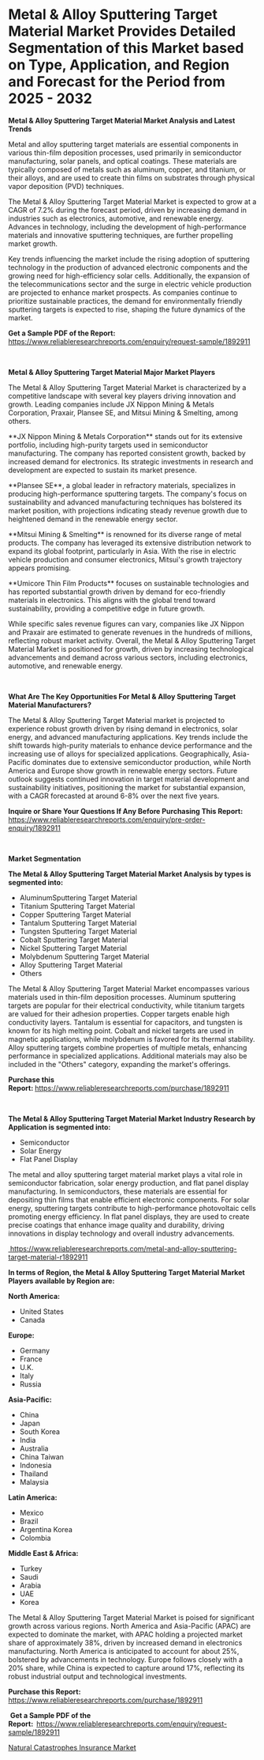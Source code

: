 <p><h1>Metal & Alloy Sputtering Target Material Market Provides Detailed Segmentation of this Market based on Type, Application, and Region and Forecast for the Period from 2025 - 2032</h1></p><p><strong>Metal & Alloy Sputtering Target Material Market Analysis and Latest Trends</strong></p>
<p><p>Metal and alloy sputtering target materials are essential components in various thin-film deposition processes, used primarily in semiconductor manufacturing, solar panels, and optical coatings. These materials are typically composed of metals such as aluminum, copper, and titanium, or their alloys, and are used to create thin films on substrates through physical vapor deposition (PVD) techniques. </p><p>The Metal & Alloy Sputtering Target Material Market is expected to grow at a CAGR of 7.2% during the forecast period, driven by increasing demand in industries such as electronics, automotive, and renewable energy. Advances in technology, including the development of high-performance materials and innovative sputtering techniques, are further propelling market growth. </p><p>Key trends influencing the market include the rising adoption of sputtering technology in the production of advanced electronic components and the growing need for high-efficiency solar cells. Additionally, the expansion of the telecommunications sector and the surge in electric vehicle production are projected to enhance market prospects. As companies continue to prioritize sustainable practices, the demand for environmentally friendly sputtering targets is expected to rise, shaping the future dynamics of the market.</p></p>
<p><strong>Get a Sample PDF of the Report:&nbsp;</strong> <a href="https://www.reliableresearchreports.com/enquiry/request-sample/1892911?utm_campaign=2002&utm_medium=2&utm_source=Github&utm_content=ia&utm_term=14012025&utm_id=metal-alloy-sputtering-target-material">https://www.reliableresearchreports.com/enquiry/request-sample/1892911</a></p>
<p>&nbsp;</p>
<p><strong>Metal & Alloy Sputtering Target Material Major Market Players</strong></p>
<p><p>The Metal & Alloy Sputtering Target Material Market is characterized by a competitive landscape with several key players driving innovation and growth. Leading companies include JX Nippon Mining & Metals Corporation, Praxair, Plansee SE, and Mitsui Mining & Smelting, among others.</p><p>**JX Nippon Mining & Metals Corporation** stands out for its extensive portfolio, including high-purity targets used in semiconductor manufacturing. The company has reported consistent growth, backed by increased demand for electronics. Its strategic investments in research and development are expected to sustain its market presence.</p><p>**Plansee SE**, a global leader in refractory materials, specializes in producing high-performance sputtering targets. The company's focus on sustainability and advanced manufacturing techniques has bolstered its market position, with projections indicating steady revenue growth due to heightened demand in the renewable energy sector.</p><p>**Mitsui Mining & Smelting** is renowned for its diverse range of metal products. The company has leveraged its extensive distribution network to expand its global footprint, particularly in Asia. With the rise in electric vehicle production and consumer electronics, Mitsui's growth trajectory appears promising.</p><p>**Umicore Thin Film Products** focuses on sustainable technologies and has reported substantial growth driven by demand for eco-friendly materials in electronics. This aligns with the global trend toward sustainability, providing a competitive edge in future growth.</p><p>While specific sales revenue figures can vary, companies like JX Nippon and Praxair are estimated to generate revenues in the hundreds of millions, reflecting robust market activity. Overall, the Metal & Alloy Sputtering Target Material Market is positioned for growth, driven by increasing technological advancements and demand across various sectors, including electronics, automotive, and renewable energy.</p></p>
<p>&nbsp;</p>
<p><strong>What Are The Key Opportunities For Metal & Alloy Sputtering Target Material Manufacturers?</strong></p>
<p><p>The Metal & Alloy Sputtering Target Material market is projected to experience robust growth driven by rising demand in electronics, solar energy, and advanced manufacturing applications. Key trends include the shift towards high-purity materials to enhance device performance and the increasing use of alloys for specialized applications. Geographically, Asia-Pacific dominates due to extensive semiconductor production, while North America and Europe show growth in renewable energy sectors. Future outlook suggests continued innovation in target material development and sustainability initiatives, positioning the market for substantial expansion, with a CAGR forecasted at around 6-8% over the next five years.</p></p>
<p><strong>Inquire or Share Your Questions If Any Before Purchasing This Report:</strong> <a href="https://www.reliableresearchreports.com/enquiry/pre-order-enquiry/1892911?utm_campaign=2002&utm_medium=2&utm_source=Github&utm_content=ia&utm_term=14012025&utm_id=metal-alloy-sputtering-target-material">https://www.reliableresearchreports.com/enquiry/pre-order-enquiry/1892911</a></p>
<p>&nbsp;</p>
<p><strong>Market Segmentation</strong></p>
<p><strong>The Metal & Alloy Sputtering Target Material Market Analysis by types is segmented into:</strong></p>
<p><ul><li>AluminumSputtering Target Material</li><li>Titanium Sputtering Target Material</li><li>Copper Sputtering Target Material</li><li>Tantalum Sputtering Target Material</li><li>Tungsten Sputtering Target Material</li><li>Cobalt Sputtering Target Material</li><li>Nickel Sputtering Target Material</li><li>Molybdenum Sputtering Target Material</li><li>Alloy Sputtering Target Material</li><li>Others</li></ul></p>
<p><p>The Metal & Alloy Sputtering Target Material Market encompasses various materials used in thin-film deposition processes. Aluminum sputtering targets are popular for their electrical conductivity, while titanium targets are valued for their adhesion properties. Copper targets enable high conductivity layers. Tantalum is essential for capacitors, and tungsten is known for its high melting point. Cobalt and nickel targets are used in magnetic applications, while molybdenum is favored for its thermal stability. Alloy sputtering targets combine properties of multiple metals, enhancing performance in specialized applications. Additional materials may also be included in the "Others" category, expanding the market's offerings.</p></p>
<p><strong>Purchase this Report:&nbsp;</strong><a href="https://www.reliableresearchreports.com/purchase/1892911?utm_campaign=2002&utm_medium=2&utm_source=Github&utm_content=ia&utm_term=14012025&utm_id=metal-alloy-sputtering-target-material">https://www.reliableresearchreports.com/purchase/1892911</a></p>
<p>&nbsp;</p>
<p><strong>The Metal & Alloy Sputtering Target Material Market Industry Research by Application is segmented into:</strong></p>
<p><ul><li>Semiconductor</li><li>Solar Energy</li><li>Flat Panel Display</li></ul></p>
<p><p>The metal and alloy sputtering target material market plays a vital role in semiconductor fabrication, solar energy production, and flat panel display manufacturing. In semiconductors, these materials are essential for depositing thin films that enable efficient electronic components. For solar energy, sputtering targets contribute to high-performance photovoltaic cells promoting energy efficiency. In flat panel displays, they are used to create precise coatings that enhance image quality and durability, driving innovations in display technology and overall industry advancements.</p></p>
<p><a href="https://www.reliableresearchreports.com/metal-and-alloy-sputtering-target-material-r1892911?utm_campaign=2002&utm_medium=2&utm_source=Github&utm_content=ia&utm_term=14012025&utm_id=metal-alloy-sputtering-target-material">&nbsp;https://www.reliableresearchreports.com/metal-and-alloy-sputtering-target-material-r1892911</a></p>
<p><strong>In terms of Region, the Metal & Alloy Sputtering Target Material Market Players available by Region are:</strong></p>
<p>
    <p> <strong> North America: </strong>
        <ul>
            <li>United States</li>
            <li>Canada</li>
        </ul>
        </p> 
    <p> <strong> Europe: </strong>
        <ul>
            <li>Germany</li>
            <li>France</li>
            <li>U.K.</li>
            <li>Italy</li>
            <li>Russia</li>
        </ul>
        </p> 
    <p> <strong> Asia-Pacific: </strong>
        <ul>
            <li>China</li>
            <li>Japan</li>
            <li>South Korea</li>
            <li>India</li>
            <li>Australia</li>
            <li>China Taiwan</li>
            <li>Indonesia</li>
            <li>Thailand</li>
            <li>Malaysia</li>
        </ul>
        </p> 
    <p> <strong> Latin America: </strong>
        <ul>
            <li>Mexico</li>
            <li>Brazil</li>
            <li>Argentina Korea</li>
            <li>Colombia</li>
        </ul>
        </p> 
    <p> <strong> Middle East & Africa: </strong>
        <ul>
            <li>Turkey</li>
            <li>Saudi</li>
            <li>Arabia</li>
            <li>UAE</li>
            <li>Korea</li>
        </ul>
    </p>
    </p>
<p><p>The Metal & Alloy Sputtering Target Material Market is poised for significant growth across various regions. North America and Asia-Pacific (APAC) are expected to dominate the market, with APAC holding a projected market share of approximately 38%, driven by increased demand in electronics manufacturing. North America is anticipated to account for about 25%, bolstered by advancements in technology. Europe follows closely with a 20% share, while China is expected to capture around 17%, reflecting its robust industrial output and technological investments.</p></p>
<p><strong>Purchase this Report: </strong><a href="https://www.reliableresearchreports.com/purchase/1892911?utm_campaign=2002&utm_medium=2&utm_source=Github&utm_content=ia&utm_term=14012025&utm_id=metal-alloy-sputtering-target-material">https://www.reliableresearchreports.com/purchase/1892911</a></p>
<p>&nbsp;<strong>Get a Sample PDF of the Report:&nbsp;&nbsp;</strong><a href="https://www.reliableresearchreports.com/enquiry/request-sample/1892911?utm_campaign=2002&utm_medium=2&utm_source=Github&utm_content=ia&utm_term=14012025&utm_id=metal-alloy-sputtering-target-material">https://www.reliableresearchreports.com/enquiry/request-sample/1892911</a></p>
<p><strong></strong></p>
<p><p><a href="https://github.com/julyju69/Market-Research-Report-List-5/blob/main/natural-catastrophes-insurance-market.md?utm_campaign=2002&utm_medium=2&utm_source=Github&utm_content=ia&utm_term=14012025&utm_id=metal-alloy-sputtering-target-material">Natural Catastrophes Insurance Market</a></p></p>